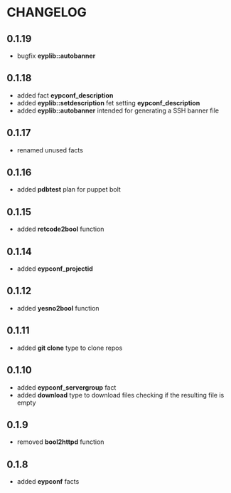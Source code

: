 # CHANGELOG

## 0.1.19

* bugfix **eyplib::autobanner**

## 0.1.18

* added fact **eypconf_description**
* added **eyplib::setdescription** fet setting **eypconf_description**
* added **eyplib::autobanner** intended for generating a SSH banner file

## 0.1.17

* renamed unused facts

## 0.1.16

* added **pdbtest** plan  for puppet bolt

## 0.1.15

* added **retcode2bool** function

## 0.1.14

* added **eypconf_projectid**

## 0.1.12

* added **yesno2bool** function

## 0.1.11

* added **git clone** type to clone repos

## 0.1.10

* added **eypconf_servergroup** fact
* added **download** type to download files checking if the resulting file is empty

## 0.1.9

* removed **bool2httpd** function

## 0.1.8

* added **eypconf** facts
